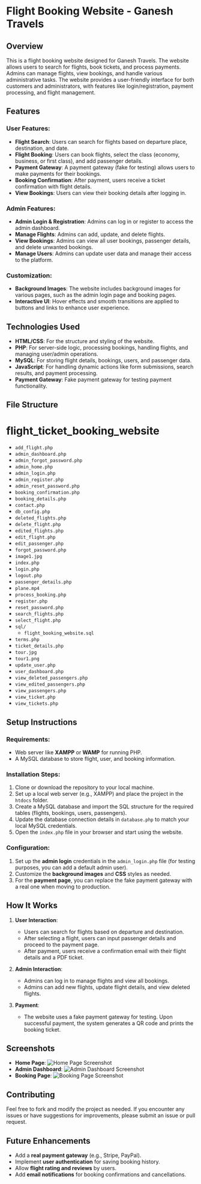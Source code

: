 # Flight Booking Website - Ganesh Travels

## Overview
This is a flight booking website designed for Ganesh Travels. The website allows users to search for flights, book tickets, and process payments. Admins can manage flights, view bookings, and handle various administrative tasks. The website provides a user-friendly interface for both customers and administrators, with features like login/registration, payment processing, and flight management.

## Features

### User Features:
- **Flight Search**: Users can search for flights based on departure place, destination, and date.
- **Flight Booking**: Users can book flights, select the class (economy, business, or first class), and add passenger details.
- **Payment Gateway**: A payment gateway (fake for testing) allows users to make payments for their bookings.
- **Booking Confirmation**: After payment, users receive a ticket confirmation with flight details.
- **View Bookings**: Users can view their booking details after logging in.

### Admin Features:
- **Admin Login & Registration**: Admins can log in or register to access the admin dashboard.
- **Manage Flights**: Admins can add, update, and delete flights.
- **View Bookings**: Admins can view all user bookings, passenger details, and delete unwanted bookings.
- **Manage Users**: Admins can update user data and manage their access to the platform.

### Customization:
- **Background Images**: The website includes background images for various pages, such as the admin login page and booking pages.
- **Interactive UI**: Hover effects and smooth transitions are applied to buttons and links to enhance user experience.

## Technologies Used
- **HTML/CSS**: For the structure and styling of the website.
- **PHP**: For server-side logic, processing bookings, handling flights, and managing user/admin operations.
- **MySQL**: For storing flight details, bookings, users, and passenger data.
- **JavaScript**: For handling dynamic actions like form submissions, search results, and payment processing.
- **Payment Gateway**: Fake payment gateway for testing payment functionality.

## File Structure
# flight_ticket_booking_website

- `add_flight.php`
- `admin_dashboard.php`
- `admin_forgot_password.php`
- `admin_home.php`
- `admin_login.php`
- `admin_register.php`
- `admin_reset_password.php`
- `booking_confirmation.php`
- `booking_details.php`
- `contact.php`
- `db_config.php`
- `deleted_flights.php`
- `delete_flight.php`
- `edited_flights.php`
- `edit_flight.php`
- `edit_passenger.php`
- `forgot_password.php`
- `image1.jpg`
- `index.php`
- `login.php`
- `logout.php`
- `passenger_details.php`
- `plane.mp4`
- `process_booking.php`
- `register.php`
- `reset_password.php`
- `search_flights.php`
- `select_flight.php`
- `sql/`
  - `flight_booking_website.sql`
- `terms.php`
- `ticket_details.php`
- `tour.jpg`
- `tour1.png`
- `update_user.php`
- `user_dashboard.php`
- `view_deleted_passengers.php`
- `view_edited_passengers.php`
- `view_passengers.php`
- `view_ticket.php`
- `view_tickets.php`



## Setup Instructions

### Requirements:
- Web server like **XAMPP** or **WAMP** for running PHP.
- A MySQL database to store flight, user, and booking information.

### Installation Steps:
1. Clone or download the repository to your local machine.
2. Set up a local web server (e.g., XAMPP) and place the project in the `htdocs` folder.
3. Create a MySQL database and import the SQL structure for the required tables (flights, bookings, users, passengers).
4. Update the database connection details in `database.php` to match your local MySQL credentials.
5. Open the `index.php` file in your browser and start using the website.

### Configuration:
1. Set up the **admin login** credentials in the `admin_login.php` file (for testing purposes, you can add a default admin user).
2. Customize the **background images** and **CSS** styles as needed.
3. For the **payment page**, you can replace the fake payment gateway with a real one when moving to production.

## How It Works

1. **User Interaction**:
   - Users can search for flights based on departure and destination.
   - After selecting a flight, users can input passenger details and proceed to the payment page.
   - After payment, users receive a confirmation email with their flight details and a PDF ticket.

2. **Admin Interaction**:
   - Admins can log in to manage flights and view all bookings.
   - Admins can add new flights, update flight details, and view deleted flights.

3. **Payment**:
   - The website uses a fake payment gateway for testing. Upon successful payment, the system generates a QR code and prints the booking ticket.

## Screenshots

- **Home Page**: ![Home Page Screenshot](./images/home_page.png)
- **Admin Dashboard**: ![Admin Dashboard Screenshot](./images/admin_dashboard.png)
- **Booking Page**: ![Booking Page Screenshot](./images/booking_page.png)

## Contributing
Feel free to fork and modify the project as needed. If you encounter any issues or have suggestions for improvements, please submit an issue or pull request.

## Future Enhancements
- Add a **real payment gateway** (e.g., Stripe, PayPal).
- Implement **user authentication** for saving booking history.
- Allow **flight rating and reviews** by users.
- Add **email notifications** for booking confirmations and cancellations.


